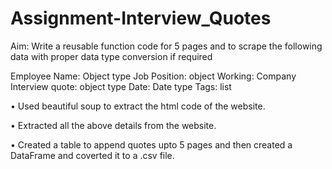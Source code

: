 # Assignment-Interview_Quotes

Aim:
Write a reusable function code for 5 pages and to scrape the following data with proper
data type conversion if required

Employee Name: Object type
Job Position: object
Working: Company
Interview quote: object type
Date: Date type
Tags: list

• Used beautiful soup to extract the html code of the website.

• Extracted all the above details from the website.

• Created a table to append quotes upto 5 pages and then created a DataFrame and coverted it to a .csv file.
